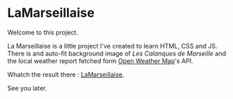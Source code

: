 # LaMarseillaise

Welcome to this project.

La Marseillaise is a little project I've created to learn HTML, CSS and JS. There is and auto-fit background image of *Les Calanques de Marseille* and the local weather report fetched form [Open Weather Map](https://openweathermap.org/)'s API.

Whatch the result there : [LaMarseillaise](https://glittering-sawine-6bc396.netlify.app/).

See you later.
